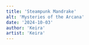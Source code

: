 ```yaml
---
title: 'Steampunk Mandrake'
alt: 'Mysteries of the Arcana'
date: '2024-10-03'
author: 'Keira'
artist: 'Keira'
---
```

